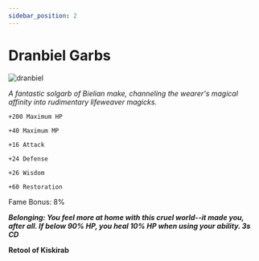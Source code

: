 ```yaml
---
sidebar_position: 2
---
```


# Dranbiel Garbs

![dranbiel](https://vwiki.valorserver.com/api/item/picture/dranbiel%20garbs)

<i>A fantastic solgarb of Bielian make, channeling the wearer's magical affinity into rudimentary lifeweaver magicks.</i>

    +200 Maximum HP
    
    +40 Maximum MP
    
    +16 Attack
    
    +24 Defense
    
    +26 Wisdom
    
    +60 Restoration

Fame Bonus: 8%

***Belonging: You feel more at home with this cruel world--it made you, after all. If below 90% HP, you heal 10% HP when using your ability. 3s CD***

**Retool of Kiskirab**
